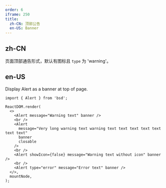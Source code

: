 ```yaml
---
order: 6
iframe: 250
title:
  zh-CN: 顶部公告
  en-US: Banner
---
```


## zh-CN

页面顶部通告形式，默认有图标且 `type` 为 'warning'。

## en-US

Display Alert as a banner at top of page.

```tsx
import { Alert } from 'bsd';

ReactDOM.render(
  <>
    <Alert message="Warning text" banner />
    <br />
    <Alert
      message="Very long warning text warning text text text text text text text"
      banner
      closable
    />
    <br />
    <Alert showIcon={false} message="Warning text without icon" banner />
    <br />
    <Alert type="error" message="Error text" banner />
  </>,
  mountNode,
);
```
